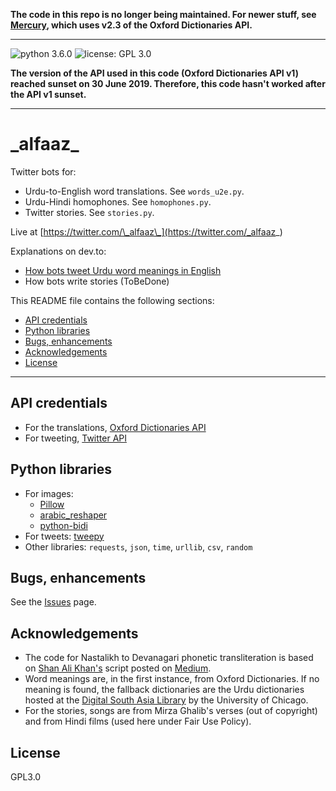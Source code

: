 __The code in this repo is no longer being maintained. For newer stuff, see [Mercury](https://github.com/AninditaBasu/mercury), which uses v2.3 of the Oxford Dictionaries API.__

<hr/>

![python 3.6.0](https://img.shields.io/badge/python-3.6.0-blue.svg)  ![license: GPL 3.0](https://img.shields.io/badge/license-GPL%203.0-lightgrey.svg)  

__The version of the API used in this code (Oxford Dictionaries API v1) reached sunset on 30 June 2019. Therefore, this code hasn't worked after the API v1 sunset.__

<hr/>

# \_alfaaz\_

Twitter bots for:

- Urdu-to-English word translations. See `words_u2e.py`.
- Urdu-Hindi homophones. See `homophones.py`.
- Twitter stories. See `stories.py`.

Live at [https://twitter.com/\_alfaaz\_](https://twitter.com/_alfaaz_)

Explanations on dev.to:
-  [How bots tweet Urdu word meanings in English](https://dev.to/aninditabasu/how-bots-tweet-urdu-word-meanings-in-english)
-  How bots write stories (ToBeDone)

This README file contains the following sections:

 -  [API credentials](#api-credentials)
 -  [Python libraries](#python-libraries)
 -  [Bugs, enhancements](#bugs-enhancements)
 -  [Acknowledgements](#acknowledgements)
 -  [License](#license)

<hr/>

## API credentials

- For the translations, [Oxford Dictionaries API](https://developer.oxforddictionaries.com/documentation)
- For tweeting, [Twitter API](https://dev.twitter.com/rest/public)

## Python libraries

- For images:
  -  [Pillow](https://pypi.python.org/pypi/Pillow/)
  -  [arabic_reshaper](http://mpcabd.xyz/python-arabic-text-reshaper/)
  -  [python-bidi](https://pypi.python.org/pypi/python-bidi)
- For tweets: [tweepy](http://docs.tweepy.org/en/v3.5.0/index.html)
- Other libraries: `requests`, `json`, `time`, `urllib`, `csv`, `random`

## Bugs, enhancements

See the [Issues](https://github.com/AninditaBasu/_alfaaz_/issues) page.

## Acknowledgements

-  The code for Nastalikh to Devanagari phonetic transliteration is based on [Shan Ali Khan's](https://twitter.com/itsShanKhan) script posted on [Medium](https://medium.com/@itsShanKhan/transliterate-urdu-to-roman-urdu-in-python-614953b1a4d5).
-  Word meanings are, in the first instance, from Oxford Dictionaries. If no meaning is found, the fallback dictionaries are the Urdu dictionaries hosted at the [Digital South Asia Library](http://dsal.uchicago.edu/dictionaries/) by the University of Chicago.
- For the stories, songs are from Mirza Ghalib's verses (out of copyright) and from Hindi films (used here under Fair Use Policy).

## License

GPL3.0
